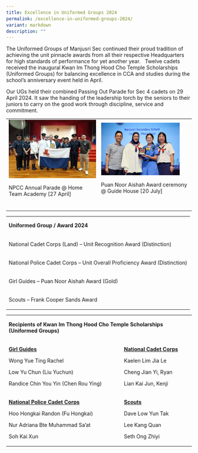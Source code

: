 ```yaml
---
title: Excellence in Uniformed Groups 2024
permalink: /excellence-in-uniformed-groups-2024/
variant: markdown
description: ""
---
```

<p>The Uniformed Groups of Manjusri Sec continued their proud tradition of
achieving the unit pinnacle awards from all their respective Headquarters
for high standards of performance for yet another year.&nbsp;&nbsp; Twelve
cadets received the inaugural Kwan Im Thong Hood Cho Temple Scholarships
(Uniformed Groups) for balancing excellence in CCA and studies during the
school’s anniversary event held in April.</p>
<p>Our UGs held their combined Passing Out Parade for Sec 4 cadets on 29
April 2024. It saw the handing of the leadership torch by the seniors to
their juniors to carry on the good work through discipline, service and
commitment.</p>
<table style="minWidth: 50px">
<colgroup>
<col>
<col>
</colgroup>
<tbody>
<tr>
<td rowspan="1" colspan="1">
<div class="isomer-image-wrapper">
<img style="width: 100%" height="auto" width="100%" alt="" src="/images/Spotlight/2024 Excel in Uniform Grp/excel_grp_1.jpg">
</div>
<p>NPCC Annual Parade @ Home Team Academy [27 April]</p>
</td>
<td rowspan="1" colspan="1">
<div class="isomer-image-wrapper">
<img style="width: 89%;" height="auto" width="100%" alt="" src="/images/Spotlight/2024 Excel in Uniform Grp/excel_grp_2.jpg">
</div>
<p>Puan Noor Aishah Award ceremony @ Guide House [20 July]</p>
</td>
</tr>
<tr>
<td rowspan="1" colspan="1">
<p></p>
</td>
<td rowspan="1" colspan="1">
<p></p>
</td>
</tr>
</tbody>
</table>
<table style="minWidth: 25px">
<colgroup>
<col>
</colgroup>
<tbody>
<tr>
<td rowspan="1" colspan="1">
<p></p>
<p><strong>Uniformed Group / Award 2024</strong>
</p>
</td>
</tr>
<tr>
<td rowspan="1" colspan="1">
<p>National Cadet Corps (Land) – Unit Recognition Award (Distinction)</p>
</td>
</tr>
<tr>
<td rowspan="1" colspan="1">
<p>National Police Cadet Corps – Unit Overall Proficiency Award (Distinction)</p>
</td>
</tr>
<tr>
<td rowspan="1" colspan="1">
<p>Girl Guides – Puan Noor Aishah Award (Gold)</p>
</td>
</tr>
<tr>
<td rowspan="1" colspan="1">
<p>Scouts – Frank Cooper Sands Award</p>
</td>
</tr>
</tbody>
</table>
<table style="minWidth: 50px">
<colgroup>
<col>
<col>
</colgroup>
<tbody>
<tr>
<td rowspan="1" colspan="2">
<p></p>
<p><strong>Recipients of Kwan Im Thong Hood Cho Temple Scholarships (Uniformed Groups)</strong>
</p>
</td>
</tr>
<tr>
<td rowspan="1" colspan="1">
<p><strong><u>Girl Guides</u></strong>
</p>
<p>Wong Yue Ting Rachel</p>
<p>Low Yu Chun (Liu Yuchun)</p>
<p>Randice Chin You Yin (Chen Rou Ying)</p>
</td>
<td rowspan="1" colspan="1">
<p><strong><u>National Cadet Corps</u></strong>
</p>
<p>Kaelen Lim Jia Le</p>
<p>Cheng Jian Yi, Ryan</p>
<p>Lian Kai Jun, Kenji</p>
</td>
</tr>
<tr>
<td rowspan="1" colspan="1">
<p><strong><u>National Police Cadet Corps</u></strong>
</p>
<p>Hoo Hongkai Randon (Fu Hongkai)</p>
<p>Nur Adriana Bte Muhammad Sa’at</p>
<p>Soh Kai Xun</p>
</td>
<td rowspan="1" colspan="1">
<p><strong><u>Scouts</u></strong>
</p>
<p>Dave Low Yun Tak</p>
<p>Lee Kang Quan</p>
<p>Seth Ong Zhiyi</p>
</td>
</tr>
</tbody>
</table>
<p>&nbsp;</p>
<p></p>